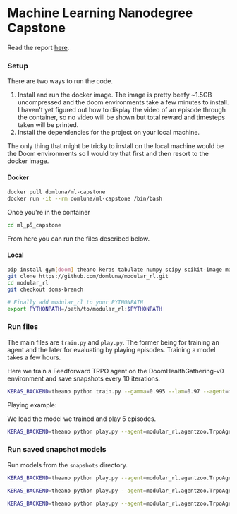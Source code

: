# Machine Learning Nanodegree Capstone

Read the report [here](https://domluna.me/project/ml_capstone/).

### Setup

There are two ways to run the code.

1. Install and run the docker image. The image is pretty beefy ~1.5GB uncompressed and the doom environments take a few minutes to install. I haven't yet figured out how to display the video of an episode through the container, so no video will be shown but  total reward and timesteps taken will be printed.
2. Install the dependencies for the project on your local machine.

The only thing that might be tricky to install on the local machine would be the Doom environments so I would try that first and then resort to the docker image.

#### Docker

```sh
docker pull domluna/ml-capstone
docker run -it --rm domluna/ml-capstone /bin/bash
```

Once you're in the container

```sh
cd ml_p5_capstone
```

From here you can run the files described below.

#### Local

```sh
pip install gym[doom] theano keras tabulate numpy scipy scikit-image matplotlib h5py
git clone https://github.com/domluna/modular_rl.git
cd modular_rl
git checkout doms-branch

# Finally add modular_rl to your PYTHONPATH
export PYTHONPATH=/path/to/modular_rl:$PYTHONPATH
```

### Run files

The main files are `train.py` and `play.py`. The former being for training an agent and the later for evaluating by playing episodes. Training a model takes a few hours.


Here we train a Feedforward TRPO agent on the DoomHealthGathering-v0 environment and save snapshots every 10 iterations.

```sh
KERAS_BACKEND=theano python train.py --gamma=0.995 --lam=0.97 --agent=modular_rl.agentzoo.TrpoAgent --max_kl=0.01 --cg_damping=0.1 --activation=tanh --n_iter=250 --seed=0 --timesteps_per_batch=5000 --env=DoomHealthGathering-v0 --outfile=$HOME/rl_results/DoomHealthGathering1.h5 --use_hdf 1 --snapshot_every 10
```

Playing example:

We load the model we trained and play 5 episodes.

```sh
KERAS_BACKEND=theano python play.py --agent=modular_rl.agentzoo.TrpoAgent --episodes=5 --env=DoomHealthGathering-v0 --load_snapshot=$HOME/rl_results/DoomHealthGathering1.h5
```

### Run saved snapshot models

Run models from the `snapshots` directory.

```sh
KERAS_BACKEND=theano python play.py --agent=modular_rl.agentzoo.TrpoAgentCNN --episodes=5 --env=DoomCorridor-v0 --load_snapshot=snapshots/DoomCorridor-CNN.h5

KERAS_BACKEND=theano python play.py --agent=modular_rl.agentzoo.TrpoAgent --episodes=5 --env=DoomHealthGathering-v0 --load_snapshot=snapshots/DoomHealthGathering-FF.h5

KERAS_BACKEND=theano python play.py --agent=modular_rl.agentzoo.TrpoAgentCNN --episodes=5 --env=DoomHealthGathering-v0 --load_snapshot=snapshots/DoomHealthGathering-CNN.h5
```

